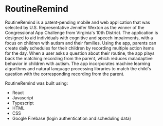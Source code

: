 # RoutineRemind

RoutineRemind is a patent-pending mobile and web application that was selected by U.S. Representative Jennifer Wexton as the winner of the Congressional App Challenge from Virginia's 10th District. The application is designed to aid individuals with cognitive and speech impairments, with a focus on children with autism and their families. Using the app, parents can create daily schedules for their children by recording multiple action items for the day. When a user asks a question about their routine, the app plays back the matching recording from the parent, which reduces maladaptive behavior in children with autism. The app incorporates machine learning algorithms and natural language processing libraries to match the child's question with the corresponding recording from the parent.

RoutineRemind was built using:
- React
- Javascript
- Typescript
- HTML
- CSS
- Google Firebase (login authentication and scheduling data)
